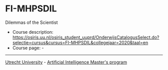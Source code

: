 # FI-MHPSDIL
Dilemmas of the Scientist

* Course description: https://osiris.uu.nl/osiris_student_uuprd/OnderwijsCatalogusSelect.do?selectie=cursus&cursus=FI-MHPSDIL&collegejaar=2020&taal=en
* Course page: -

---
[Utrecht University](https://www.uu.nl/en) - [Artificial Intelligence Master's program](https://www.uu.nl/masters/en/artificial-intelligence)
